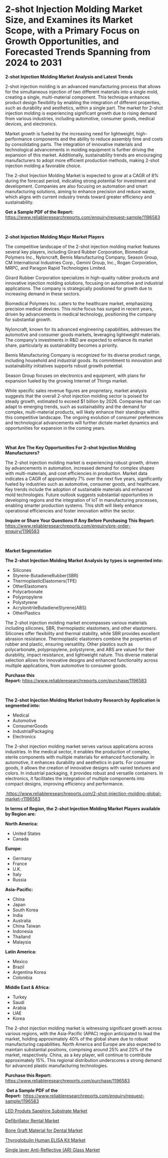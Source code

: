 <p><h1>2-shot Injection Molding Market Size, and Examines its Market Scope, with a Primary Focus on Growth Opportunities, and Forecasted Trends Spanning from 2024 to 2031</h1></p><p><strong>2-shot Injection Molding Market Analysis and Latest Trends</strong></p>
<p><p>2-shot injection molding is an advanced manufacturing process that allows for the simultaneous injection of two different materials into a single mold, creating a single, multi-material component. This technique enhances product design flexibility by enabling the integration of different properties, such as durability and aesthetics, within a single part. The market for 2-shot injection molding is experiencing significant growth due to rising demand from various industries, including automotive, consumer goods, medical devices, and electronics.</p><p>Market growth is fueled by the increasing need for lightweight, high-performance components and the ability to reduce assembly time and costs by consolidating parts. The integration of innovative materials and technological advancements in molding equipment is further driving the expansion of this market. Additionally, sustainability trends are encouraging manufacturers to adopt more efficient production methods, making 2-shot injection molding a favorable choice.</p><p>The 2-shot Injection Molding Market is expected to grow at a CAGR of 8% during the forecast period, indicating strong potential for investment and development. Companies are also focusing on automation and smart manufacturing solutions, aiming to enhance precision and reduce waste, which aligns with current industry trends toward greater efficiency and sustainability.</p></p>
<p><strong>Get a Sample PDF of the Report:&nbsp;</strong> <a href="https://www.reliableresearchreports.com/enquiry/request-sample/1196583?utm_campaign=117&utm_medium=2&utm_source=Github&utm_content=ia&utm_term=06122024&utm_id=2-shot-injection-molding">https://www.reliableresearchreports.com/enquiry/request-sample/1196583</a></p>
<p>&nbsp;</p>
<p><strong>2-shot Injection Molding Major Market Players</strong></p>
<p><p>The competitive landscape of the 2-shot injection molding market features several key players, including Girard Rubber Corporation, Biomedical Polymers Inc., Nyloncraft, Bemis Manufacturing Company, Season Group, CM International Industries Corp., Gemini Group, Inc., Rogan Corporation, MRPC, and Paragon Rapid Technologies Limited. </p><p>Girard Rubber Corporation specializes in high-quality rubber products and innovative injection molding solutions, focusing on automotive and industrial applications. The company is strategically positioned for growth due to increasing demand in these sectors. </p><p>Biomedical Polymers Inc. caters to the healthcare market, emphasizing precision medical devices. This niche focus has surged in recent years, driven by advancements in medical technology, positioning the company for substantial growth. </p><p>Nyloncraft, known for its advanced engineering capabilities, addresses the automotive and consumer goods markets, leveraging lightweight materials. The company's investments in R&D are expected to enhance its market share, particularly as sustainability becomes a priority.</p><p>Bemis Manufacturing Company is recognized for its diverse product range, including household and industrial goods. Its commitment to innovation and sustainability initiatives supports robust growth potential. </p><p>Season Group focuses on electronics and equipment, with plans for expansion fueled by the growing Internet of Things market.</p><p>While specific sales revenue figures are proprietary, market analysis suggests that the overall 2-shot injection molding sector is poised for steady growth, estimated to exceed $1 billion by 2026. Companies that can adapt to emerging trends, such as sustainability and the demand for complex, multi-material products, will likely enhance their standings within this competitive landscape. The ongoing evolution of consumer preferences and technological advancements will further dictate market dynamics and opportunities for expansion in the coming years.</p></p>
<p>&nbsp;</p>
<p><strong>What Are The Key Opportunities For 2-shot Injection Molding Manufacturers?</strong></p>
<p><p>The 2-shot injection molding market is experiencing robust growth, driven by advancements in automation, increased demand for complex shapes with multi-materials, and cost efficiencies in production. Market data indicates a CAGR of approximately 7% over the next five years, significantly fueled by industries such as automotive, consumer goods, and healthcare. Key trends include the adoption of sustainable materials and enhanced mold technologies. Future outlook suggests substantial opportunities in developing regions and the integration of IoT in manufacturing processes, enabling smarter production systems. This shift will likely enhance operational efficiencies and foster innovation within the sector.</p></p>
<p><strong>Inquire or Share Your Questions If Any Before Purchasing This Report:</strong> <a href="https://www.reliableresearchreports.com/enquiry/pre-order-enquiry/1196583?utm_campaign=117&utm_medium=2&utm_source=Github&utm_content=ia&utm_term=06122024&utm_id=2-shot-injection-molding">https://www.reliableresearchreports.com/enquiry/pre-order-enquiry/1196583</a></p>
<p>&nbsp;</p>
<p><strong>Market Segmentation</strong></p>
<p><strong>The 2-shot Injection Molding Market Analysis by types is segmented into:</strong></p>
<p><ul><li>Silicones</li><li>Styrene-ButadieneRubber(SBR)</li><li>ThermoplasticElastomers(TPE)</li><li>OtherElastomers</li><li>Polycarbonate</li><li>Polypropylene</li><li>Polystyrene</li><li>AcrylonitrileButadieneStyrene(ABS)</li><li>OtherPlastics</li></ul></p>
<p><p>The 2-shot injection molding market encompasses various materials including silicones, SBR, thermoplastic elastomers, and other elastomers. Silicones offer flexibility and thermal stability, while SBR provides excellent abrasion resistance. Thermoplastic elastomers combine the properties of rubber and plastic, ensuring versatility. Other plastics such as polycarbonate, polypropylene, polystyrene, and ABS are valued for their durability, impact resistance, and lightweight nature. This diverse material selection allows for innovative designs and enhanced functionality across multiple applications, from automotive to consumer goods.</p></p>
<p><strong>Purchase this Report:&nbsp;</strong><a href="https://www.reliableresearchreports.com/purchase/1196583?utm_campaign=117&utm_medium=2&utm_source=Github&utm_content=ia&utm_term=06122024&utm_id=2-shot-injection-molding">https://www.reliableresearchreports.com/purchase/1196583</a></p>
<p>&nbsp;</p>
<p><strong>The 2-shot Injection Molding Market Industry Research by Application is segmented into:</strong></p>
<p><ul><li>Medical</li><li>Automotive</li><li>ConsumerGoods</li><li>IndustrialPackaging</li><li>Electronics</li></ul></p>
<p><p>The 2-shot injection molding market serves various applications across industries. In the medical sector, it enables the production of complex, sterile components with multiple materials for enhanced functionality. In automotive, it enhances durability and aesthetics in parts. For consumer goods, it allows the creation of innovative designs with varied textures and colors. In industrial packaging, it provides robust and versatile containers. In electronics, it facilitates the integration of multiple components into compact designs, improving efficiency and performance.</p></p>
<p><a href="https://www.reliableresearchreports.com/2-shot-injection-molding-global-market-r1196583?utm_campaign=117&utm_medium=2&utm_source=Github&utm_content=ia&utm_term=06122024&utm_id=2-shot-injection-molding">&nbsp;https://www.reliableresearchreports.com/2-shot-injection-molding-global-market-r1196583</a></p>
<p><strong>In terms of Region, the 2-shot Injection Molding Market Players available by Region are:</strong></p>
<p>
    <p> <strong> North America: </strong>
        <ul>
            <li>United States</li>
            <li>Canada</li>
        </ul>
        </p> 
    <p> <strong> Europe: </strong>
        <ul>
            <li>Germany</li>
            <li>France</li>
            <li>U.K.</li>
            <li>Italy</li>
            <li>Russia</li>
        </ul>
        </p> 
    <p> <strong> Asia-Pacific: </strong>
        <ul>
            <li>China</li>
            <li>Japan</li>
            <li>South Korea</li>
            <li>India</li>
            <li>Australia</li>
            <li>China Taiwan</li>
            <li>Indonesia</li>
            <li>Thailand</li>
            <li>Malaysia</li>
        </ul>
        </p> 
    <p> <strong> Latin America: </strong>
        <ul>
            <li>Mexico</li>
            <li>Brazil</li>
            <li>Argentina Korea</li>
            <li>Colombia</li>
        </ul>
        </p> 
    <p> <strong> Middle East & Africa: </strong>
        <ul>
            <li>Turkey</li>
            <li>Saudi</li>
            <li>Arabia</li>
            <li>UAE</li>
            <li>Korea</li>
        </ul>
    </p>
    </p>
<p><p>The 2-shot injection molding market is witnessing significant growth across various regions, with the Asia-Pacific (APAC) region anticipated to lead the market, holding approximately 40% of the global share due to robust manufacturing capabilities. North America and Europe are also expected to maintain substantial positions, comprising around 25% and 20% of the market, respectively. China, as a key player, will continue to contribute approximately 15%. This regional distribution underscores a strong demand for advanced plastic manufacturing technologies.</p></p>
<p><strong>Purchase this Report: </strong><a href="https://www.reliableresearchreports.com/purchase/1196583?utm_campaign=117&utm_medium=2&utm_source=Github&utm_content=ia&utm_term=06122024&utm_id=2-shot-injection-molding">https://www.reliableresearchreports.com/purchase/1196583</a></p>
<p>&nbsp;<strong>Get a Sample PDF of the Report:&nbsp;&nbsp;</strong><a href="https://www.reliableresearchreports.com/enquiry/request-sample/1196583?utm_campaign=117&utm_medium=2&utm_source=Github&utm_content=ia&utm_term=06122024&utm_id=2-shot-injection-molding">https://www.reliableresearchreports.com/enquiry/request-sample/1196583</a></p>
<p><strong></strong></p>
<p><p><a href="https://github.com/AshikRahman991/Market-Research-Report-List-1/blob/main/led-produts-sapphire-substrate-market.md?utm_campaign=117&utm_medium=2&utm_source=Github&utm_content=ia&utm_term=06122024&utm_id=2-shot-injection-molding">LED Produts Sapphire Substrate Market</a></p><p><a href="https://www.linkedin.com/pulse/market-dynamics-defibrillator-rental-industry-forecast-trends-6zxff?utm_campaign=117&utm_medium=2&utm_source=Github&utm_content=ia&utm_term=06122024&utm_id=2-shot-injection-molding">Defibrillator Rental Market</a></p><p><a href="https://issuu.com/reportprime-2/docs/bone-graft-material-for-dental-market-size-2030.pp?utm_campaign=117&utm_medium=2&utm_source=Github&utm_content=ia&utm_term=06122024&utm_id=2-shot-injection-molding">Bone Graft Material for Dental Market</a></p><p><a href="https://issuu.com/reportprime-2/docs/thyroglobulin-human-elisa-kit-market-size-2030.ppt?utm_campaign=117&utm_medium=2&utm_source=Github&utm_content=ia&utm_term=06122024&utm_id=2-shot-injection-molding">Thyroglobulin Human ELISA Kit Market</a></p><p><a href="https://github.com/HobertDavis43/Market-Research-Report-List-1/blob/main/single-layer-anti-reflective-ar-glass-market.md?utm_campaign=117&utm_medium=2&utm_source=Github&utm_content=ia&utm_term=06122024&utm_id=2-shot-injection-molding">Single layer Anti-Reflective (AR) Glass Market</a></p></p>